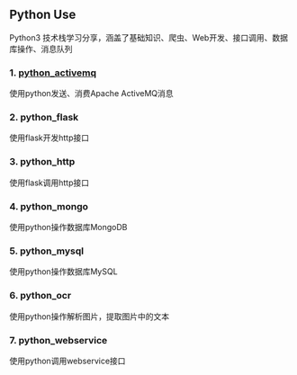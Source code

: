 ## Python Use
Python3 技术栈学习分享，涵盖了基础知识、爬虫、Web开发、接口调用、数据库操作、消息队列


### 1. [python_activemq](https://./python_activemq/)
使用python发送、消费Apache ActiveMQ消息

### 2. python_flask
使用flask开发http接口

### 3. python_http
使用flask调用http接口

### 4. python_mongo
使用python操作数据库MongoDB

### 5. python_mysql
使用python操作数据库MySQL

### 6. python_ocr
使用python操作解析图片，提取图片中的文本

### 7. python_webservice
使用python调用webservice接口
